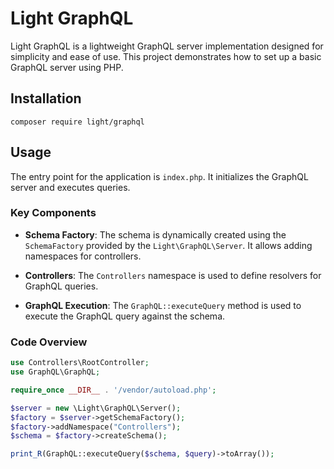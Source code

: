 # Light GraphQL

Light GraphQL is a lightweight GraphQL server implementation designed for simplicity and ease of use. This project demonstrates how to set up a basic GraphQL server using PHP.

## Installation

```
composer require light/graphql
```

## Usage

The entry point for the application is `index.php`. It initializes the GraphQL server and executes queries.

### Key Components

- **Schema Factory**: The schema is dynamically created using the `SchemaFactory` provided by the `Light\GraphQL\Server`. It allows adding namespaces for controllers.
- **Controllers**: The `Controllers` namespace is used to define resolvers for GraphQL queries.

- **GraphQL Execution**: The `GraphQL::executeQuery` method is used to execute the GraphQL query against the schema.

### Code Overview


```php
use Controllers\RootController;
use GraphQL\GraphQL;

require_once __DIR__ . '/vendor/autoload.php';

$server = new \Light\GraphQL\Server();
$factory = $server->getSchemaFactory();
$factory->addNamespace("Controllers");
$schema = $factory->createSchema();

print_R(GraphQL::executeQuery($schema, $query)->toArray());
```
